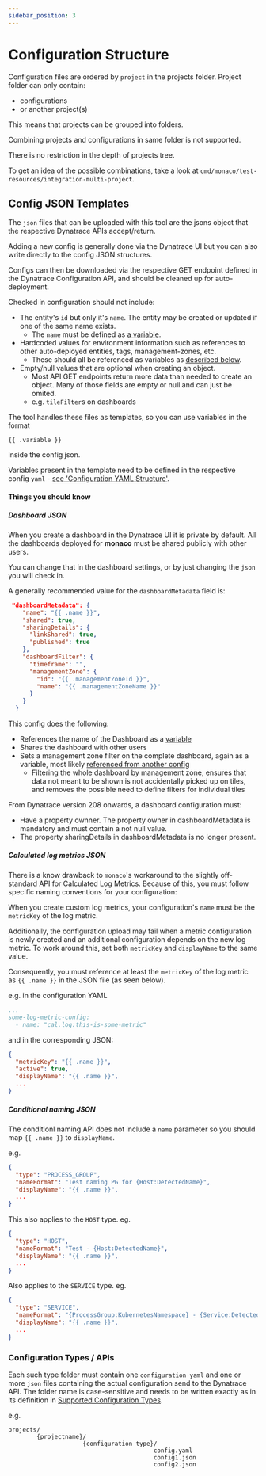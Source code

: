 ```yaml
---
sidebar_position: 3
---
```


# Configuration Structure

Configuration files are ordered by `project` in the projects folder. Project folder can only contain:

- configurations
- or another project(s)

This means that projects can be grouped into folders.

Combining projects and configurations in same folder is not supported.

There is no restriction in the depth of projects tree.

To get an idea of the possible combinations, take a look at `cmd/monaco/test-resources/integration-multi-project`.

## Config JSON Templates

The `json` files that can be uploaded with this tool are the jsons object that the respective Dynatrace APIs accept/return.

Adding a new config is generally done via the Dynatrace UI but you can also write directly to the config JSON structures.

Configs can then be downloaded via the respective GET endpoint defined in the Dynatrace Configuration API, and should be cleaned up for auto-deployment.

Checked in configuration should not include:

* The entity's `id` but only it's `name`. The entity may be created or updated if one of the same name exists.
  * The `name` must be defined as [a variable](#configuration-yaml-structure).
* Hardcoded values for environment information such as references to other auto-deployed entities, tags, management-zones, etc.
  * These should all be referenced as variables as [described below](#referencing-other-configurations).
* Empty/null values that are optional when creating an object.
  * Most API GET endpoints return more data than needed to create an object. Many of those fields are empty or null and can just be omited.
  * e.g. `tileFilter`s on dashboards

The tool handles these files as templates, so you can use variables in the format

```
{{ .variable }}
```

inside the config json.

Variables present in the template need to be defined in the respective config `yaml` - [see 'Configuration YAML Structure'](#configuration-yaml-structure).

#### Things you should know

##### Dashboard JSON

When you create a dashboard in the Dynatrace UI it is private by default. All the dashboards deployed for **monaco** must be shared publicly with other users.

You can change that in the dashboard settings, or by just changing the `json` you will check in.

A generally recommended value for the `dashboardMetadata` field is:

```json
 "dashboardMetadata": {
    "name": "{{ .name }}",
    "shared": true,
    "sharingDetails": {
      "linkShared": true,
      "published": true
    },
    "dashboardFilter": {
      "timeframe": "",
      "managementZone": {
        "id": "{{ .managementZoneId }}",
        "name": "{{ .managementZoneName }}"
      }
    }
  }
```

This config does the following:
* References the name of the Dashboard as a [variable](#configuration-yaml-structure)
* Shares the dashboard with other users
* Sets a management zone filter on the complete dashboard, again as a variable, most likely [referenced from another config](#referencing-other-configurations)
  * Filtering the whole dashboard by management zone, ensures that data not meant to be shown is not accidentally picked up on tiles, and removes the possible need to define filters for individual tiles

From Dynatrace version 208 onwards, a dashboard configuration must:

- Have a property ownner. The property owner in dashboardMetadata is mandatory and must contain a not null value.
- The property sharingDetails in dashboardMetadata is no longer present.

##### Calculated log metrics JSON

There is a know drawback to `monaco`'s workaround to the slightly off-standard API for Calculated Log Metrics.  Because of this, you must follow specific naming conventions for your configuration: 

When you create custom log metrics, your configuration's `name` must be the `metricKey` of the log metric. 

Additionally, the configuration upload may fail when a metric configuration is newly created and an additional configuration depends on the new log metric.
To work around this, set both `metricKey` and `displayName` to the same value. 

Consequently, you must reference at least the `metricKey` of the log metric as `{{ .name }}` in the JSON file (as seen below).

e.g. in the configuration YAML

```yaml
...
some-log-metric-config:
  - name: "cal.log:this-is-some-metric"
```

and in the corresponding JSON: 
```json
{
  "metricKey": "{{ .name }}",
  "active": true,
  "displayName": "{{ .name }}",
  ...
}
```

##### Conditional naming JSON

The conditionl naming API does not include a `name` parameter so you should map `{{ .name }}` to `displayName`.

e.g.

```json
{
  "type": "PROCESS_GROUP",
  "nameFormat": "Test naming PG for {Host:DetectedName}",
  "displayName": "{{ .name }}",
  ...
}
```

This also applies to the `HOST` type. eg.

```json
{
  "type": "HOST",
  "nameFormat": "Test - {Host:DetectedName}",
  "displayName": "{{ .name }}",
  ...
}
```

Also applies to the `SERVICE` type. eg.

```json
{
  "type": "SERVICE",
  "nameFormat": "{ProcessGroup:KubernetesNamespace} - {Service:DetectedName}",
  "displayName": "{{ .name }}",
  ...
}
```

### Configuration Types / APIs

Each such type folder must contain one `configuration yaml` and one or more `json` files containing the actual configuration send to the Dynatrace API.
The folder name is case-sensitive and needs to be written exactly as in its definition in [Supported Configuration Types](#supported-configuration-types).

e.g.

```
projects/
        {projectname}/
                     {configuration type}/
                                         config.yaml
                                         config1.json
                                         config2.json
```
